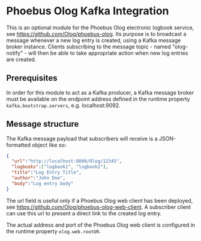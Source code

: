 # Phoebus Olog Kafka Integration

This is an optional module for the Phoebus Olog electronic logbook service, see https://github.com/Olog/phoebus-olog. Its purpose is to broadcast a message whenever
a new log entry is created, using a Kafka message broker instance. Clients subscribing to the message topic - named "olog-notify" - will then be able to take 
appropriate action when new log entries are created.

## Prerequisites

In order for this module to act as a Kafka producer, a Kafka message broker must be available on the endpoint address defined in the runtime property ``kafka.bootstrap.servers``, e.g. localhost:9092.

## Message structure

The Kafka message payload that subscribers will receive is a JSON-formatted object like so:

```json
{
  "url":"http://localhost:8080/Olog/12345",
  "logbooks":["logbook1", "logbook2"],
  "title":"Log Entry Title",
  "author":"John Doe",
  "body":"Log entry body"
}
```

The url field is useful only if a Phoebus Olog web client has been deployed, see https://github.com/Olog/phoebus-olog-web-client. A subscriber client can use this 
url to present a direct link to the created log entry. 

The actual address and port of the Phoebus Olog web client is configured in the runtime property ``olog.web.rootUR``.


